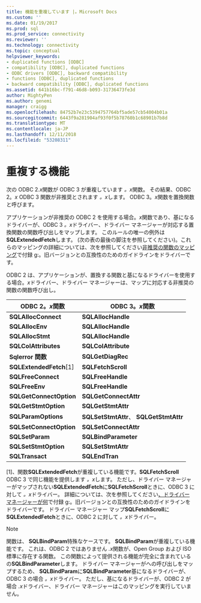 ```yaml
---
title: 機能を重複しています |。Microsoft Docs
ms.custom: ''
ms.date: 01/19/2017
ms.prod: sql
ms.prod_service: connectivity
ms.reviewer: ''
ms.technology: connectivity
ms.topic: conceptual
helpviewer_keywords:
- duplicated functions [ODBC]
- compatibility [ODBC], duplicated functions
- ODBC drivers [ODBC], backward compatibility
- functions [ODBC], duplicated functions
- backward compatibility [ODBC], duplicated functions
ms.assetid: 641b16bc-f791-46d8-b093-31736473fe3d
author: MightyPen
ms.author: genemi
manager: craigg
ms.openlocfilehash: 84752b7e23c5394757764bf5ade57cb54004b01a
ms.sourcegitcommit: 6443f9a281904af93f0f5b78760b1c68901b7b8d
ms.translationtype: MT
ms.contentlocale: ja-JP
ms.lasthandoff: 12/11/2018
ms.locfileid: "53208311"
---
```

# <a name="duplicated-features"></a>重複する機能
次の ODBC 2.*x*関数が ODBC 3 が重複しています *。x*関数。 その結果、ODBC 2。*x* ODBC 3 関数が非推奨とされます *。x*します。 ODBC 3。*x*関数を置換関数と呼びます。  
  
 アプリケーションが非推奨の ODBC 2 を使用する場合。*x*関数であり、基になるドライバーが、ODBC 3 *。x*ドライバー、ドライバー マネージャーが対応する置換関数の関数呼び出しをマップします。 このルールの唯一の例外は**SQLExtendedFetch**します。 (次の表の最後の脚注を参照してください)。これらのマッピングの詳細については、次を参照してください[非推奨の関数のマッピング](../../../odbc/reference/appendixes/mapping-deprecated-functions.md)で付録 g:。旧バージョンとの互換性のためのガイドラインをドライバーです。  
  
 ODBC 2 は、アプリケーションが、置換する関数と基になるドライバーを使用する場合。*x*ドライバー、ドライバー マネージャーは、マップに対応する非推奨の関数の関数呼び出し。  
  
|ODBC 2。*x*関数|ODBC 3。*x*関数|  
|-------------------------|-------------------------|  
|**SQLAllocConnect**|**SQLAllocHandle**|  
|**SQLAllocEnv**|**SQLAllocHandle**|  
|**SQLAllocStmt**|**SQLAllocHandle**|  
|**SQLColAttributes**|**SQLColAttribute**|  
|**Sqlerror 関数**|**SQLGetDiagRec**|  
|**SQLExtendedFetch**[1]|**SQLFetchScroll**|  
|**SQLFreeConnect**|**SQLFreeHandle**|  
|**SQLFreeEnv**|**SQLFreeHandle**|  
|**SQLGetConnectOption**|**SQLGetConnectAttr**|  
|**SQLGetStmtOption**|**SQLGetStmtAttr**|  
|**SQLParamOptions**|**SQLSetStmtAttr**、 **SQLGetStmtAttr**|  
|**SQLSetConnectOption**|**SQLSetConnectAttr**|  
|**SQLSetParam**|**SQLBindParameter**|  
|**SQLSetStmtOption**|**SQLSetStmtAttr**|  
|**SQLTransact**|**SQLEndTran**|  
  
 [1]、関数**SQLExtendedFetch**が重複している機能です。**SQLFetchScroll** ODBC 3 で同じ機能を提供します *。x*します。 ただし、ドライバー マネージャーがマップされない**SQLExtendedFetch**に**SQLFetchScroll**ときに、ODBC 3 に対して *。x*ドライバー。 詳細については、次を参照してください[、ドライバー マネージャーが何](../../../odbc/reference/appendixes/what-the-driver-manager-does.md)で付録 g:。旧バージョンとの互換性のためのガイドラインをドライバーです。 ドライバー マネージャー マップ**SQLFetchScroll**に**SQLExtendedFetch**ときに、ODBC 2 に対して *。x*ドライバー。  
  
> [!NOTE]
>  関数は、 **SQLBindParam**特殊なケースです。 **SQLBindParam**が重複している機能です。 これは、ODBC 2 ではありません *.x*関数が、Open Group および ISO 標準に存在する関数。 この関数によって提供される機能が完全に含まれているの**SQLBindParameter**します。 ドライバー マネージャーがへの呼び出しをマップするため、 **SQLBindParam**に**SQLBindParameter**基になるドライバーが、ODBC 3 の場合 *。x*ドライバー。 ただし、基になるドライバーが、ODBC 2 が場合 *.x*ドライバー、ドライバー マネージャーはこのマッピングを実行していません。
